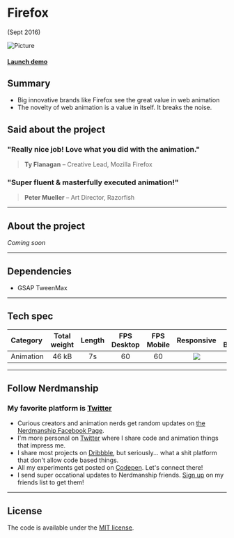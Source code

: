 [firefox-project_img]: assets/project-images/firefox-project.png
[firefox_animation]: http://s.codepen.io/nerdmanship/debug/rrrajP
[no]: assets/project-images/no.png
[yes]: assets/project-images/yes.png

# Firefox

(Sept 2016)

![Picture][firefox-project_img]

#### [Launch demo][firefox_animation]

## Summary

* Big innovative brands like Firefox see the great value in web animation
* The novelty of web animation is a value in itself. It breaks the noise.

## Said about the project

### "Really nice job! Love what you did with the animation."
> **Ty Flanagan** – Creative Lead, Mozilla Firefox

### "Super fluent & masterfully executed animation!"
> **Peter Mueller** – Art Director, Razorfish

---

## About the project

*Coming soon*

---

## Dependencies

* GSAP TweenMax

---

## Tech spec

| Category | Total weight | Length | FPS Desktop | FPS Mobile | Responsive | All Browsers* |
| :-------- | :-----: | :-----: | :-----: | :-----: |  :-----: | :-----: |
| Animation | 46 kB | 7s | 60 | 60 | ![][yes] | ![][yes] |

---

## Follow Nerdmanship

### My favorite platform is [Twitter](http://www.twitter.com/stromqvist)

* Curious creators and animation nerds get random updates on [the Nerdmanship Facebook Page](http://www.facebook.com/nerdmanship).
* I'm more personal on [Twitter](http://www.twitter.com/stromqvist) where I share code and animation things that impress me.
* I share most projects on [Dribbble](http://www.dribbble.com/stromqvist), but seriously... what a shit platform that don't allow code based things.
* All my experiments get posted on [Codepen](http://www.codepen.io/nerdmanship). Let's connect there!
* I send super occational updates to Nerdmanship friends. [Sign up](http://nerdmanship.us13.list-manage.com/subscribe/post?u=bed6727a7b59b995ae23ca252&id=706f47db11) on my friends list to get them!

---

## License

The code is available under the [MIT license](LICENSE.txt).